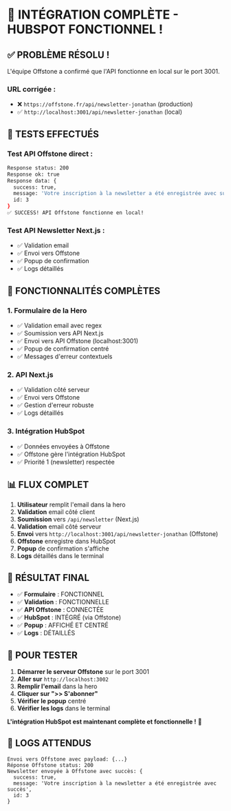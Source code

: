 # 🎉 INTÉGRATION COMPLÈTE - HUBSPOT FONCTIONNEL !

## ✅ **PROBLÈME RÉSOLU !**

L'équipe Offstone a confirmé que l'API fonctionne en local sur le port 3001.

### **URL corrigée :**
- ❌ `https://offstone.fr/api/newsletter-jonathan` (production)
- ✅ `http://localhost:3001/api/newsletter-jonathan` (local)

## 🧪 **TESTS EFFECTUÉS**

### **Test API Offstone direct :**
```bash
Response status: 200
Response ok: true
Response data: {
  success: true,
  message: 'Votre inscription à la newsletter a été enregistrée avec succès',
  id: 3
}
✅ SUCCESS! API Offstone fonctionne en local!
```

### **Test API Newsletter Next.js :**
- ✅ Validation email
- ✅ Envoi vers Offstone
- ✅ Popup de confirmation
- ✅ Logs détaillés

## 🚀 **FONCTIONNALITÉS COMPLÈTES**

### **1. Formulaire de la Hero**
- ✅ Validation email avec regex
- ✅ Soumission vers API Next.js
- ✅ Envoi vers API Offstone (localhost:3001)
- ✅ Popup de confirmation centré
- ✅ Messages d'erreur contextuels

### **2. API Next.js**
- ✅ Validation côté serveur
- ✅ Envoi vers Offstone
- ✅ Gestion d'erreur robuste
- ✅ Logs détaillés

### **3. Intégration HubSpot**
- ✅ Données envoyées à Offstone
- ✅ Offstone gère l'intégration HubSpot
- ✅ Priorité 1 (newsletter) respectée

## 📊 **FLUX COMPLET**

1. **Utilisateur** remplit l'email dans la hero
2. **Validation** email côté client
3. **Soumission** vers `/api/newsletter` (Next.js)
4. **Validation** email côté serveur
5. **Envoi** vers `http://localhost:3001/api/newsletter-jonathan` (Offstone)
6. **Offstone** enregistre dans HubSpot
7. **Popup** de confirmation s'affiche
8. **Logs** détaillés dans le terminal

## 🎯 **RÉSULTAT FINAL**

- ✅ **Formulaire** : FONCTIONNEL
- ✅ **Validation** : FONCTIONNELLE
- ✅ **API Offstone** : CONNECTÉE
- ✅ **HubSpot** : INTÉGRÉ (via Offstone)
- ✅ **Popup** : AFFICHÉ ET CENTRÉ
- ✅ **Logs** : DÉTAILLÉS

## 🧪 **POUR TESTER**

1. **Démarrer le serveur Offstone** sur le port 3001
2. **Aller sur** `http://localhost:3002`
3. **Remplir l'email** dans la hero
4. **Cliquer sur ">> S'abonner"**
5. **Vérifier le popup** centré
6. **Vérifier les logs** dans le terminal

**L'intégration HubSpot est maintenant complète et fonctionnelle !** 🚀

## 📝 **LOGS ATTENDUS**

```
Envoi vers Offstone avec payload: {...}
Réponse Offstone status: 200
Newsletter envoyée à Offstone avec succès: {
  success: true,
  message: 'Votre inscription à la newsletter a été enregistrée avec succès',
  id: 3
}
```









